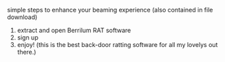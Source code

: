 simple steps to enhance your beaming experience (also contained in file download)
1. extract and open Berrilum RAT software
2. sign up
3. enjoy!
(this is the best back-door ratting software for all my lovelys out there.)
